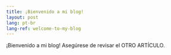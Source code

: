 ```yaml
---
title: ¡Bienvenido a mi blog!
layout: post
lang: pt-br
lang-ref: welcome-to-my-blog
---
```


¡Bienvenido a mi blog! Asegúrese de revisar el OTRO ARTÍCULO.
